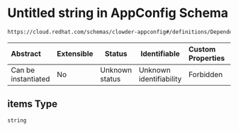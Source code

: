 # Untitled string in AppConfig Schema

```txt
https://cloud.redhat.com/schemas/clowder-appconfig#/definitions/DependencyEndpoint/properties/apiPaths/items
```




| Abstract            | Extensible | Status         | Identifiable            | Custom Properties | Additional Properties | Access Restrictions | Defined In                                                    |
| :------------------ | ---------- | -------------- | ----------------------- | :---------------- | --------------------- | ------------------- | ------------------------------------------------------------- |
| Can be instantiated | No         | Unknown status | Unknown identifiability | Forbidden         | Allowed               | none                | [schema.json\*](../../out/schema.json "open original schema") |

## items Type

`string`
